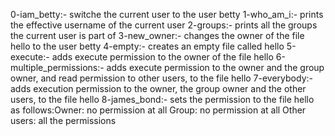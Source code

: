 0-iam_betty:- switche the current user to the user betty
1-who_am_i:-  prints the effective username of the current user
2-groups:- prints all the groups the current user is part of
3-new_owner:- changes the owner of the file hello to the user betty
4-empty:- creates an empty file called hello
5-execute:- adds execute permission to the owner of the file hello
6-multiple_permissions:- adds execute permission to the owner and the group owner, and read permission to other users, to the file hello
7-everybody:- adds execution permission to the owner, the group owner and the other users, to the file hello
8-james_bond:- sets the permission to the file hello as follows:Owner: no permission at all Group: no permission at all Other users: all the permissions
